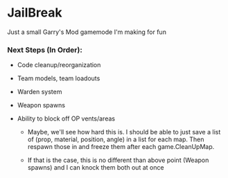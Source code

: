 # JailBreak

Just a small Garry's Mod gamemode I'm making for fun

### Next Steps (In Order):

- Code cleanup/reorganization

- Team models, team loadouts

- Warden system

- Weapon spawns

- Ability to block off OP vents/areas

  - Maybe, we'll see how hard this is. I should be able to just save a list of (prop, material, position, angle) in a list for each map. Then respawn those in and freeze them after each game.CleanUpMap.

  - If that is the case, this is no different than above point (Weapon spawns) and I can knock them both out at once
